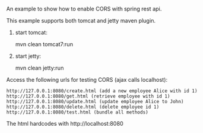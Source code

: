 An example to show how to enable CORS with spring rest api.

This example supports both tomcat and jetty maven plugin.

1. start tomcat:

	mvn clean tomcat7:run

2. start jetty:

	mvn clean jetty:run

Access the following urls for testing CORS (ajax calls localhost):

	http://127.0.0.1:8080/create.html (add a new employee Alice with id 1)
	http://127.0.0.1:8080/get.html (retrieve employee with id 1)
	http://127.0.0.1:8080/update.html (update employee Alice to John)
	http://127.0.0.1:8080/delete.html (delete employee id 1)
	http://127.0.0.1:8080/test.html (bundle all methods)

The html hardcodes with http://localhost:8080